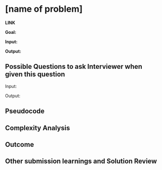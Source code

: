 # [name of problem]
__LINK__ []()

**Goal:** 

**Input:**


**Output:**



## Possible Questions to ask Interviewer when given this question

Input: 


Output:


## Pseudocode


## Complexity Analysis


## Outcome


## Other submission learnings and Solution Review
